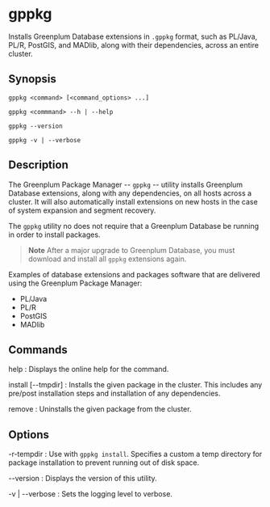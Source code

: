 # gppkg 

Installs Greenplum Database extensions in `.gppkg` format, such as PL/Java, PL/R, PostGIS, and MADlib, along with their dependencies, across an entire cluster.

## <a id="synopsis"></a>Synopsis 

```
gppkg <command> [<command_options> ...] 

gppkg <commmand> --h | --help

gppkg --version

gppkg -v | --verbose
```

## <a id="description"></a>Description 

The Greenplum Package Manager -- `gppkg` -- utility installs Greenplum Database extensions, along with any dependencies, on all hosts across a cluster. It will also automatically install extensions on new hosts in the case of system expansion and segment recovery.

The `gppkg` utility no does not require that a Greenplum Database be running in order to install packages.

> **Note** After a major upgrade to Greenplum Database, you must download and install all `gppkg` extensions again.

Examples of database extensions and packages software that are delivered using the Greenplum Package Manager:

-   PL/Java
-   PL/R
-   PostGIS
-   MADlib

## <a id="commands"></a>Commands

help 
:   Displays the online help for the command.

install [--tmpdir] <package-name>
:   Installs the given package in the cluster. This includes any pre/post installation steps and installation of any dependencies.

remove <package-name>
:    Uninstalls the given package from the cluster. 

## <a id="options"></a>Options 

-r-tempdir <dir-name>
:  Use with `gppkg install`. Specifies a custom a temp directory for package installation to prevent running out of disk space.

--version
:   Displays the version of this utility.

-v | --verbose
:   Sets the logging level to verbose.

